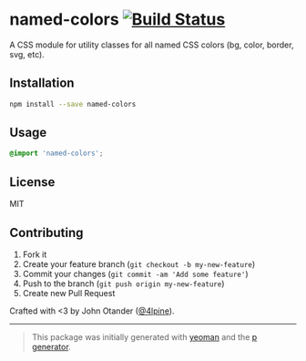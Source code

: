 # named-colors [![Build Status](https://secure.travis-ci.org/johnotander/named-colors.png?branch=master)](https://travis-ci.org/johnotander/named-colors)

A CSS module for utility classes for all named CSS colors (bg, color, border, svg, etc).

## Installation

```bash
npm install --save named-colors
```

## Usage

```css
@import 'named-colors';
```

## License

MIT

## Contributing

1. Fork it
2. Create your feature branch (`git checkout -b my-new-feature`)
3. Commit your changes (`git commit -am 'Add some feature'`)
4. Push to the branch (`git push origin my-new-feature`)
5. Create new Pull Request

Crafted with <3 by John Otander ([@4lpine](https://twitter.com/4lpine)).

***

> This package was initially generated with [yeoman](http://yeoman.io) and the [p generator](https://github.com/johnotander/generator-p.git).
